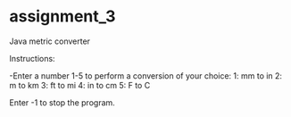 # assignment_3
Java metric converter

Instructions:

-Enter a number 1-5 to perform a conversion of your choice:
      1: mm to in
      2: m to km
      3: ft to mi
      4: in to cm
      5: F to C

Enter -1 to stop the program.

